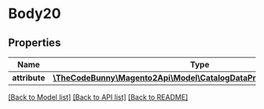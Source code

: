 # Body20

## Properties
Name | Type | Description | Notes
------------ | ------------- | ------------- | -------------
**attribute** | [**\TheCodeBunny\Magento2Api\Model\CatalogDataProductAttributeInterface**](CatalogDataProductAttributeInterface.md) |  | 

[[Back to Model list]](../README.md#documentation-for-models) [[Back to API list]](../README.md#documentation-for-api-endpoints) [[Back to README]](../README.md)


